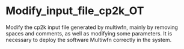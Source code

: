 # Modify_input_file_cp2k_OT
Modify the cp2k input file generated by multiwfn, mainly by removing spaces and comments, as well as modifying some parameters.
It is necessary to deploy the software Multiwfn correctly in the system.
